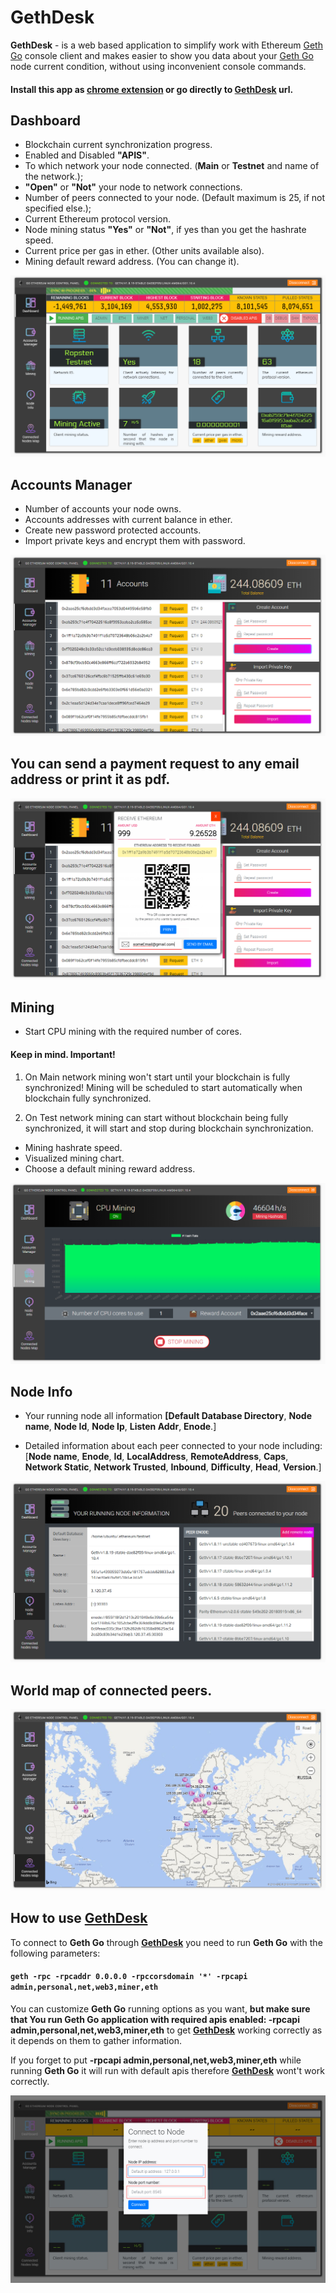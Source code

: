 
# GethDesk
**<a src='http://cryptobit-env.7hiybanifg.eu-central-1.elasticbeanstalk.com/gethdesk/index.html'>GethDesk</a>** - is a web based application to simplify work with Ethereum [Geth Go](https://github.com/ethereum/go-ethereum/wiki/geth) console client and
 makes easier to show you data about your [Geth Go](https://github.com/ethereum/go-ethereum/wiki/geth) node current 
condition, without using inconvenient console commands.
#### Install this app as [chrome extension](https://chrome.google.com/webstore/detail/ethereum-gethdesk/ldbikceofpgkjbmoijglmnaphdcfmklp?hl=uk) or go directly to [GethDesk](http://cryptobit-env.7hiybanifg.eu-central-1.elasticbeanstalk.com/gethdesk/index.html) url. 


## Dashboard
* Blockchain current synchronization progress.
* Enabled and Disabled **"APIS"**.
* To which network your node connected. (**Main** or **Testnet** and name of 
   the network.);
* **"Open"** or **"Not"** your node to network connections.
* Number of peers connected to your node. (Default maximum is 25, if not 
   specified else.);
* Current Ethereum protocol version.
* Node mining status **"Yes"** or **"Not"**, if yes than you get the hashrate speed. 
* Current price per gas in ether. (Other units available also).
* Mining default reward address. (You can change it).

![GitHub Logo](/readmeIMG/dashboard.jpg)


## Accounts Manager
* Number of accounts your node owns.
* Accounts addresses with current balance in ether.
* Create new password protected accounts.
* Import private keys and encrypt them with password.

![GitHub Logo](/readmeIMG/accounts.jpg)

## You can send a payment request to any email address or print it as pdf.
![GitHub Logo](/readmeIMG/paymentRequest.jpg)

## Mining
* Start CPU mining with the required number of cores.
   
#### Keep in mind. Important!

1. On Main network mining won't start until your blockchain is fully synchronized! Mining will be scheduled to start automatically when blockchain fully synchronized.

2. On Test network mining can start without blockchain being fully synchronized, it will start and stop during blockchain synchronization.

* Mining hashrate speed.
* Visualized mining chart.
* Choose a default mining reward address.

![GitHub Logo](/readmeIMG/mining.png)

## Node Info
* Your running node all information **[Default Database Directory**, **Node name**, **Node 
  Id**, **Node Ip**, **Listen Addr**, **Enode**.]

* Detailed information about each peer connected to your node including: [**Node name**, **Enode**, **Id**, 
  **LocalAddress**, **RemoteAddress**, **Caps**, **Network Static**, **Network Trusted**, 
  **Inbound**, **Difficulty**, **Head**, **Version**.]
  
![GitHub Logo](/readmeIMG/nodeInfo.jpg)

## World map of connected peers.

![GitHub Logo](/readmeIMG/mapofNodes.jpg)

## How to use [GethDesk](http://cryptobit-env.7hiybanifg.eu-central-1.elasticbeanstalk.com/gethdesk/index.html)
To connect to **Geth Go** through **[GethDesk](http://cryptobit-env.7hiybanifg.eu-central-1.elasticbeanstalk.com/gethdesk/index.html)** you need to run **Geth Go** with the following parameters:
#### `geth -rpc -rpcaddr 0.0.0.0 -rpccorsdomain '*' -rpcapi admin,personal,net,web3,miner,eth`

You can customize **Geth Go** running options as you want, **but make sure that You 
run Geth Go application with required apis enabled: -rpcapi 
admin,personal,net,web3,miner,eth** to get
**[GethDesk](http://cryptobit-env.7hiybanifg.eu-central-1.elasticbeanstalk.com/gethdesk/index.html)** working correctly as it depends on them to gather information. 

If you forget to put **-rpcapi admin,personal,net,web3,miner,eth** while running 
**Geth Go** it will run with default apis therefore **[GethDesk](http://cryptobit-env.7hiybanifg.eu-central-1.elasticbeanstalk.com/gethdesk/index.html)** wont't work 
correctly.

![GitHub Logo](/readmeIMG/connection.jpg)
